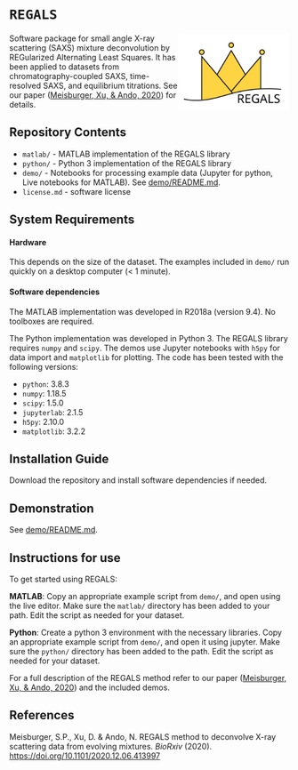 # `REGALS`

<img align="right" alt="REGALS logo" src="regals-logo.svg" width="200">

Software package for small angle X-ray scattering (SAXS) mixture deconvolution by REGularized Alternating Least Squares. It has been applied to datasets from chromatography-coupled SAXS, time-resolved SAXS, and equilibrium titrations. See our paper ([Meisburger, Xu, & Ando, 2020]) for details.

## Repository Contents

- `matlab/` - MATLAB implementation of the REGALS library
- `python/` - Python 3 implementation of the REGALS library
- `demo/` - Notebooks for processing example data (Jupyter for python, Live notebooks for MATLAB). See [demo/README.md](demo/README.md).
- `license.md` - software license

## System Requirements

#### Hardware

This depends on the size of the dataset. The examples included in `demo/` run quickly on a desktop computer (< 1 minute).

#### Software dependencies

The MATLAB implementation was developed in R2018a (version 9.4). No toolboxes are required.

The Python implementation was developed in Python 3. The REGALS library requires `numpy` and `scipy`. The demos use Jupyter notebooks with `h5py` for data import and `matplotlib` for plotting. The code has been tested with the following versions:
- `python`: 3.8.3
- `numpy`: 1.18.5
- `scipy`: 1.5.0
- `jupyterlab`: 2.1.5
- `h5py`: 2.10.0
- `matplotlib`: 3.2.2

## Installation Guide

Download the repository and install software dependencies if needed.

## Demonstration

See [demo/README.md](demo/README.md).

## Instructions for use

To get started using REGALS:

**MATLAB**: Copy an appropriate example script from `demo/`, and open using the live editor. Make sure the `matlab/` directory has been added to your path. Edit the script as needed for your dataset.

**Python**: Create a python 3 environment with the necessary libraries. Copy an appropriate example script from `demo/`, and open it using jupyter. Make sure the `python/` directory has been added to the path. Edit the script as needed for your dataset.

For a full description of the REGALS method refer to our paper ([Meisburger, Xu, & Ando, 2020]) and the included demos.

## References

[Meisburger, Xu, & Ando, 2020]: https://doi.org/10.1101/2020.12.06.413997
Meisburger, S.P., Xu, D. & Ando, N. REGALS method to deconvolve X-ray scattering data from evolving mixtures. _BioRxiv_ (2020). https://doi.org/10.1101/2020.12.06.413997
